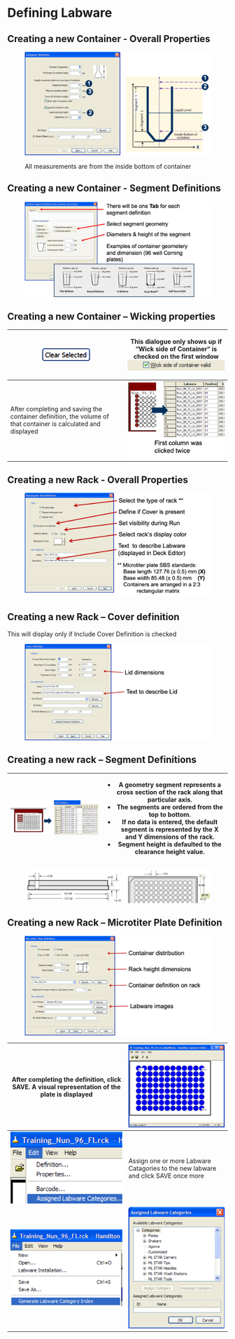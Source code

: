 # Defining Labware

## Creating a new Container - Overall Properties

<figure><img src="../../.gitbook/assets/image (108).png" alt=""><figcaption><p>All measurements are from the inside bottom of container</p></figcaption></figure>



## Creating a new Container - Segment Definitions

<figure><img src="../../.gitbook/assets/image (111).png" alt=""><figcaption></figcaption></figure>

## Creating a new Container – Wicking properties



| <img src="../../.gitbook/assets/image (113).png" alt="" data-size="original">                                  | <p>This dialogue only shows up if “Wick side of Container“ is checked on the first window<br><img src="../../.gitbook/assets/image (115).png" alt=""></p> |
| -------------------------------------------------------------------------------------------------------------- | --------------------------------------------------------------------------------------------------------------------------------------------------------- |
| After completing and saving the container definition, the volume of that container is calculated and displayed | <img src="../../.gitbook/assets/image (114).png" alt="" data-size="original">                                                                             |

## Creating a new Rack - Overall Properties

<figure><img src="../../.gitbook/assets/image (116).png" alt=""><figcaption></figcaption></figure>

## Creating a new Rack – Cover definition

This will display only if Include Cover Definition is checked

<figure><img src="../../.gitbook/assets/image (118).png" alt=""><figcaption></figcaption></figure>

## Creating a new rack – Segment Definitions



| <img src="../../.gitbook/assets/image (120).png" alt="" data-size="original"> | <ul><li>A geometry segment represents a cross section of the rack along that particular axis.</li><li>The segments are ordered from the top to bottom.</li><li>If no data is entered, the default segment is represented by the X and Y dimensions of the rack.</li><li>Segment height is defaulted to the clearance height value.</li></ul> |
| ----------------------------------------------------------------------------- | -------------------------------------------------------------------------------------------------------------------------------------------------------------------------------------------------------------------------------------------------------------------------------------------------------------------------------------------- |

<figure><img src="../../.gitbook/assets/image (121).png" alt=""><figcaption></figcaption></figure>

## Creating a new Rack – Microtiter Plate Definition

<figure><img src="../../.gitbook/assets/image (122).png" alt=""><figcaption></figcaption></figure>



| After completing the definition, click SAVE. A visual representation of the plate is displayed | <img src="../../.gitbook/assets/image (124).png" alt="" data-size="original">     |
| ---------------------------------------------------------------------------------------------- | --------------------------------------------------------------------------------- |
| <img src="../../.gitbook/assets/image (126).png" alt="" data-size="original">                  | Assign one or more Labware Catagories to the new labware and click SAVE once more |
| <img src="../../.gitbook/assets/image (129).png" alt="" data-size="original">                  | <img src="../../.gitbook/assets/image (128).png" alt="" data-size="original">     |
